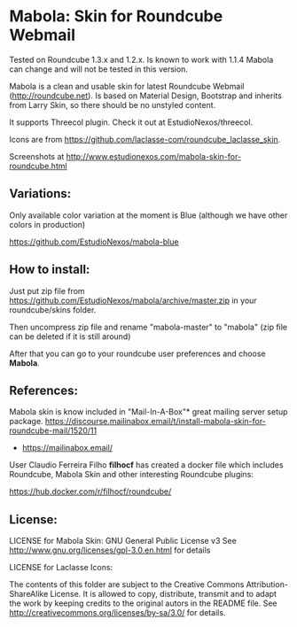 Mabola: Skin for Roundcube Webmail
==================================

Tested on Roundcube 1.3.x and 1.2.x. Is known to work with 1.1.4 Mabola can change and will not be tested in this version.

Mabola is a clean and usable skin for latest Roundcube Webmail (http://roundcube.net). Is based on Material Design, Bootstrap and inherits from Larry Skin, so there should be no unstyled content.

It supports Threecol plugin. Check it out at EstudioNexos/threecol.

Icons are from https://github.com/laclasse-com/roundcube_laclasse_skin.

Screenshots at http://www.estudionexos.com/mabola-skin-for-roundcube.html

Variations:
-----------

Only available color variation at the moment is Blue (although we have other colors in production)

https://github.com/EstudioNexos/mabola-blue


How to install:
---------------

Just put zip file from https://github.com/EstudioNexos/mabola/archive/master.zip in your roundcube/skins folder.

Then uncompress zip file and rename "mabola-master" to "mabola" (zip file can be deleted if it is still around)

After that you can go to your roundcube user preferences and choose **Mabola**.



References:
-----------

Mabola skin is know included in "Mail-In-A-Box"* great mailing server setup package.
https://discourse.mailinabox.email/t/install-mabola-skin-for-roundcube-mail/1520/11

* https://mailinabox.email/

User Claudio Ferreira Filho **filhocf** has created a docker file which includes Roundcube, Mabola Skin and other interesting Roundcube plugins:

https://hub.docker.com/r/filhocf/roundcube/


License:
--------

LICENSE for Mabola Skin: GNU General Public License v3 
See http://www.gnu.org/licenses/gpl-3.0.en.html for details

LICENSE for Laclasse Icons:

The contents of this folder are subject to the Creative Commons
Attribution-ShareAlike License. It is allowed to copy, distribute,
transmit and to adapt the work by keeping credits to the original
autors in the README file.
See http://creativecommons.org/licenses/by-sa/3.0/ for details.
